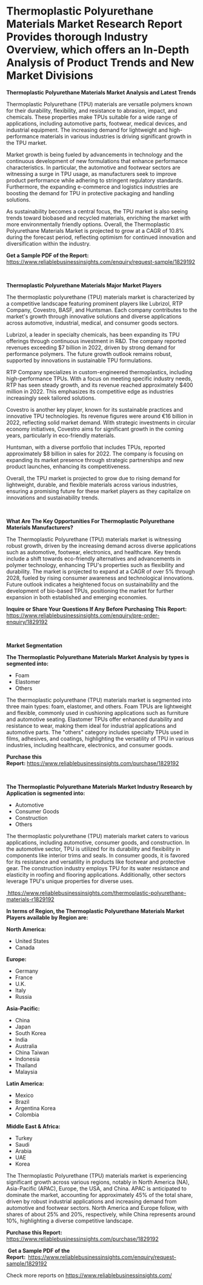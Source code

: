 <p><h1>Thermoplastic Polyurethane Materials Market Research Report Provides thorough Industry Overview, which offers an In-Depth Analysis of Product Trends and New Market Divisions</h1></p><p><strong>Thermoplastic Polyurethane Materials Market Analysis and Latest Trends</strong></p>
<p><p>Thermoplastic Polyurethane (TPU) materials are versatile polymers known for their durability, flexibility, and resistance to abrasion, impact, and chemicals. These properties make TPUs suitable for a wide range of applications, including automotive parts, footwear, medical devices, and industrial equipment. The increasing demand for lightweight and high-performance materials in various industries is driving significant growth in the TPU market.</p><p>Market growth is being fueled by advancements in technology and the continuous development of new formulations that enhance performance characteristics. In particular, the automotive and footwear sectors are witnessing a surge in TPU usage, as manufacturers seek to improve product performance while adhering to stringent regulatory standards. Furthermore, the expanding e-commerce and logistics industries are boosting the demand for TPU in protective packaging and handling solutions.</p><p>As sustainability becomes a central focus, the TPU market is also seeing trends toward biobased and recycled materials, enriching the market with more environmentally friendly options. Overall, the Thermoplastic Polyurethane Materials Market is projected to grow at a CAGR of 10.8% during the forecast period, reflecting optimism for continued innovation and diversification within the industry.</p></p>
<p><strong>Get a Sample PDF of the Report:&nbsp;</strong> <a href="https://www.reliablebusinessinsights.com/enquiry/request-sample/1829192?utm_campaign=1113&utm_medium=2&utm_source=Github&utm_content=ia&utm_term=30122024&utm_id=thermoplastic-polyurethane-materials">https://www.reliablebusinessinsights.com/enquiry/request-sample/1829192</a></p>
<p>&nbsp;</p>
<p><strong>Thermoplastic Polyurethane Materials Major Market Players</strong></p>
<p><p>The thermoplastic polyurethane (TPU) materials market is characterized by a competitive landscape featuring prominent players like Lubrizol, RTP Company, Covestro, BASF, and Huntsman. Each company contributes to the market's growth through innovative solutions and diverse applications across automotive, industrial, medical, and consumer goods sectors.</p><p>Lubrizol, a leader in specialty chemicals, has been expanding its TPU offerings through continuous investment in R&D. The company reported revenues exceeding $7 billion in 2022, driven by strong demand for performance polymers. The future growth outlook remains robust, supported by innovations in sustainable TPU formulations.</p><p>RTP Company specializes in custom-engineered thermoplastics, including high-performance TPUs. With a focus on meeting specific industry needs, RTP has seen steady growth, and its revenue reached approximately $400 million in 2022. This emphasizes its competitive edge as industries increasingly seek tailored solutions.</p><p>Covestro is another key player, known for its sustainable practices and innovative TPU technologies. Its revenue figures were around €16 billion in 2022, reflecting solid market demand. With strategic investments in circular economy initiatives, Covestro aims for significant growth in the coming years, particularly in eco-friendly materials.</p><p>Huntsman, with a diverse portfolio that includes TPUs, reported approximately $8 billion in sales for 2022. The company is focusing on expanding its market presence through strategic partnerships and new product launches, enhancing its competitiveness.</p><p>Overall, the TPU market is projected to grow due to rising demand for lightweight, durable, and flexible materials across various industries, ensuring a promising future for these market players as they capitalize on innovations and sustainability trends.</p></p>
<p>&nbsp;</p>
<p><strong>What Are The Key Opportunities For Thermoplastic Polyurethane Materials Manufacturers?</strong></p>
<p><p>The Thermoplastic Polyurethane (TPU) materials market is witnessing robust growth, driven by the increasing demand across diverse applications such as automotive, footwear, electronics, and healthcare. Key trends include a shift towards eco-friendly alternatives and advancements in polymer technology, enhancing TPU's properties such as flexibility and durability. The market is projected to expand at a CAGR of over 5% through 2028, fueled by rising consumer awareness and technological innovations. Future outlook indicates a heightened focus on sustainability and the development of bio-based TPUs, positioning the market for further expansion in both established and emerging economies.</p></p>
<p><strong>Inquire or Share Your Questions If Any Before Purchasing This Report:</strong> <a href="https://www.reliablebusinessinsights.com/enquiry/pre-order-enquiry/1829192?utm_campaign=1113&utm_medium=2&utm_source=Github&utm_content=ia&utm_term=30122024&utm_id=thermoplastic-polyurethane-materials">https://www.reliablebusinessinsights.com/enquiry/pre-order-enquiry/1829192</a></p>
<p>&nbsp;</p>
<p><strong>Market Segmentation</strong></p>
<p><strong>The Thermoplastic Polyurethane Materials Market Analysis by types is segmented into:</strong></p>
<p><ul><li>Foam</li><li>Elastomer</li><li>Others</li></ul></p>
<p><p>The thermoplastic polyurethane (TPU) materials market is segmented into three main types: foam, elastomer, and others. Foam TPUs are lightweight and flexible, commonly used in cushioning applications such as furniture and automotive seating. Elastomer TPUs offer enhanced durability and resistance to wear, making them ideal for industrial applications and automotive parts. The "others" category includes specialty TPUs used in films, adhesives, and coatings, highlighting the versatility of TPU in various industries, including healthcare, electronics, and consumer goods.</p></p>
<p><strong>Purchase this Report:&nbsp;</strong><a href="https://www.reliablebusinessinsights.com/purchase/1829192?utm_campaign=1113&utm_medium=2&utm_source=Github&utm_content=ia&utm_term=30122024&utm_id=thermoplastic-polyurethane-materials">https://www.reliablebusinessinsights.com/purchase/1829192</a></p>
<p>&nbsp;</p>
<p><strong>The Thermoplastic Polyurethane Materials Market Industry Research by Application is segmented into:</strong></p>
<p><ul><li>Automotive</li><li>Consumer Goods</li><li>Construction</li><li>Others</li></ul></p>
<p><p>The thermoplastic polyurethane (TPU) materials market caters to various applications, including automotive, consumer goods, and construction. In the automotive sector, TPU is utilized for its durability and flexibility in components like interior trims and seals. In consumer goods, it is favored for its resistance and versatility in products like footwear and protective gear. The construction industry employs TPU for its water resistance and elasticity in roofing and flooring applications. Additionally, other sectors leverage TPU's unique properties for diverse uses.</p></p>
<p><a href="https://www.reliablebusinessinsights.com/thermoplastic-polyurethane-materials-r1829192?utm_campaign=1113&utm_medium=2&utm_source=Github&utm_content=ia&utm_term=30122024&utm_id=thermoplastic-polyurethane-materials">&nbsp;https://www.reliablebusinessinsights.com/thermoplastic-polyurethane-materials-r1829192</a></p>
<p><strong>In terms of Region, the Thermoplastic Polyurethane Materials Market Players available by Region are:</strong></p>
<p>
    <p> <strong> North America: </strong>
        <ul>
            <li>United States</li>
            <li>Canada</li>
        </ul>
        </p> 
    <p> <strong> Europe: </strong>
        <ul>
            <li>Germany</li>
            <li>France</li>
            <li>U.K.</li>
            <li>Italy</li>
            <li>Russia</li>
        </ul>
        </p> 
    <p> <strong> Asia-Pacific: </strong>
        <ul>
            <li>China</li>
            <li>Japan</li>
            <li>South Korea</li>
            <li>India</li>
            <li>Australia</li>
            <li>China Taiwan</li>
            <li>Indonesia</li>
            <li>Thailand</li>
            <li>Malaysia</li>
        </ul>
        </p> 
    <p> <strong> Latin America: </strong>
        <ul>
            <li>Mexico</li>
            <li>Brazil</li>
            <li>Argentina Korea</li>
            <li>Colombia</li>
        </ul>
        </p> 
    <p> <strong> Middle East & Africa: </strong>
        <ul>
            <li>Turkey</li>
            <li>Saudi</li>
            <li>Arabia</li>
            <li>UAE</li>
            <li>Korea</li>
        </ul>
    </p>
    </p>
<p><p>The Thermoplastic Polyurethane (TPU) materials market is experiencing significant growth across various regions, notably in North America (NA), Asia-Pacific (APAC), Europe, the USA, and China. APAC is anticipated to dominate the market, accounting for approximately 45% of the total share, driven by robust industrial applications and increasing demand from automotive and footwear sectors. North America and Europe follow, with shares of about 25% and 20%, respectively, while China represents around 10%, highlighting a diverse competitive landscape.</p></p>
<p><strong>Purchase this Report: </strong><a href="https://www.reliablebusinessinsights.com/purchase/1829192?utm_campaign=1113&utm_medium=2&utm_source=Github&utm_content=ia&utm_term=30122024&utm_id=thermoplastic-polyurethane-materials">https://www.reliablebusinessinsights.com/purchase/1829192</a></p>
<p>&nbsp;<strong>Get a Sample PDF of the Report:&nbsp;&nbsp;</strong><a href="https://www.reliablebusinessinsights.com/enquiry/request-sample/1829192?utm_campaign=1113&utm_medium=2&utm_source=Github&utm_content=ia&utm_term=30122024&utm_id=thermoplastic-polyurethane-materials">https://www.reliablebusinessinsights.com/enquiry/request-sample/1829192</a></p>
<p><strong></strong></p>
<p>Check more reports on <a href="https://www.reliablebusinessinsights.com/?utm_campaign=1113&utm_medium=2&utm_source=Github&utm_content=ia&utm_term=30122024&utm_id=thermoplastic-polyurethane-materials">https://www.reliablebusinessinsights.com/</a></p>